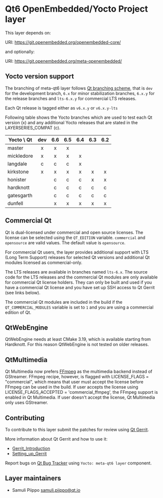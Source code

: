Qt6 OpenEmbedded/Yocto Project layer
====================================

This layer depends on:

URI: https://git.openembedded.org/openembedded-core/

and optionally:

URI: https://git.openembedded.org/meta-openembedded/

Yocto version support
---------------------

The branching of meta-qt6 layer follows [Qt branching scheme](https://wiki.qt.io/Branch_Guidelines),
that is `dev` for the development branch, `6.x` for minor stabilization branches,
`6.x.y` for the release branches and `lts-6.x.y` for commercial LTS releases.

Each Qt release is tagged either as `v6.x.y` or `v6.x.y-lts`

Following table shows the Yocto branches which are used to test each
Qt version (x) and any additional Yocto releases that are stated in
the LAYERSERIES_COMPAT (c).

| Yocto \ Qt | dev | 6.6 | 6.5 | 6.4 | 6.3 | 6.2 |
| ---------- |:---:|:---:|:---:|:---:|:---:|:---:|
| master     |  x  |  x  |  x  |     |     |     |
| mickledore |  x  |  x  |  x  |  x  |     |     |
| langdale   |  c  |  c  |  c  |  x  |     |     |
| kirkstone  |  x  |  x  |  x  |  x  |  x  |  x  |
| honister   |     |  c  |  c  |  c  |  x  |  x  |
| hardknott  |     |  c  |  c  |  c  |  c  |  c  |
| gatesgarth |     |  c  |  c  |  c  |  c  |  c  |
| dunfell    |     |  x  |  x  |  x  |  x  |  x  |

Commercial Qt
-------------

Qt is dual-licensed under commercial and open source licenses.
The license can be selected using the `QT_EDITION` variable. `commercial` and
`opensource` are valid values. The default value is `opensource`.

For commercial Qt users, the layer provides additional support with LTS
(Long Term Support) releases for selected Qt versions and additional
Qt modules licensed as commercial-only.

The LTS releases are available in branches named `lts-6.x`. The source code
for the LTS releases and the commercial Qt modules are only available for
commercial Qt license holders. They can only be built and used if you have
a commercial Qt license and you have set up SSH access to Qt Gerrit (see links below).

The commercial Qt modules are included in the build if the `QT_COMMERCIAL_MODULES`
variable is set to `1` and you are using a commercial edition of Qt.

QtWebEngine
-----------

QtWebEngine needs at least CMake 3.19, which is available starting from Hardknott.
For this reason QtWebEngine is not tested on older releases.

QtMultimedia
------------

Qt Multimedia now prefers [FFmpeg][1] as the multimedia backend instead of GStreamer.
FFmpeg recipe, however, is flagged with LICENSE_FLAGS = "commercial", which means
that user must accept the license before FFmpeg can be used in the build. If user
accepts the license using LICENSE_FLAGS_ACCEPTED = 'commercial_ffmpeg', the FFmpeg
support is enabled in Qt Multimedia. If user doesn't accept the license,
Qt Multimedia only uses GStreamer.

[1]: https://doc.qt.io/qt-6/qtmultimedia-index.html#ffmpeg-as-the-default-backend

Contributing
------------

To contribute to this layer submit the patches for review using
[Qt Gerrit](https://codereview.qt-project.org).

More information about Qt Gerrit and how to use it:
 - [Gerrit_Introduction](https://wiki.qt.io/Gerrit_Introduction)
 - [Setting_up_Gerrit](https://wiki.qt.io/Setting_up_Gerrit)

Report bugs on [Qt Bug Tracker](https://bugreports.qt.io) using
`Yocto: meta-qt6 layer` component.

Layer maintainers
-----------------

 - Samuli Piippo <samuli.piippo@qt.io>


